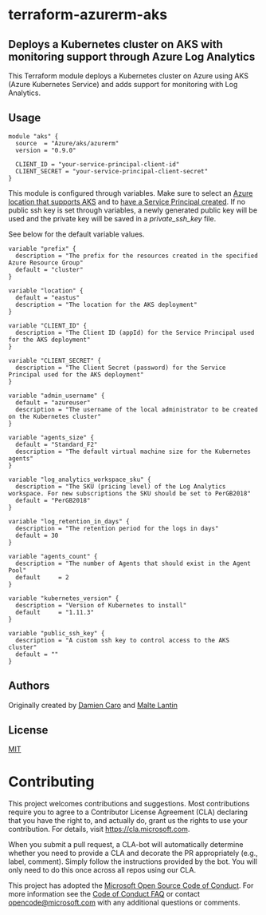 # terraform-azurerm-aks
## Deploys a Kubernetes cluster on AKS with monitoring support through Azure Log Analytics

This Terraform module deploys a Kubernetes cluster on Azure using AKS (Azure Kubernetes Service) and adds support for monitoring with Log Analytics.

## Usage

```hcl
module "aks" {
  source  = "Azure/aks/azurerm"
  version = "0.9.0"

  CLIENT_ID = "your-service-principal-client-id"
  CLIENT_SECRET = "your-service-principal-client-secret"
}
```

This module is configured through variables. Make sure to select an [Azure location that supports AKS](https://docs.microsoft.com/en-us/azure/aks/container-service-quotas) and to [have a Service Principal created](https://www.terraform.io/docs/providers/azurerm/authenticating_via_service_principal.html). If no public ssh key is set through variables, a newly generated public key will be used and the private key will be saved in a *private_ssh_key* file.

See below for the default variable values.

```hcl
variable "prefix" {
  description = "The prefix for the resources created in the specified Azure Resource Group"
  default = "cluster"
}

variable "location" {
  default = "eastus"
  description = "The location for the AKS deployment"
}

variable "CLIENT_ID" {
  description = "The Client ID (appId) for the Service Principal used for the AKS deployment"
}

variable "CLIENT_SECRET" {
  description = "The Client Secret (password) for the Service Principal used for the AKS deployment"
}

variable "admin_username" {
  default = "azureuser"
  description = "The username of the local administrator to be created on the Kubernetes cluster"
}

variable "agents_size" {
  default = "Standard_F2"
  description = "The default virtual machine size for the Kubernetes agents"
}

variable "log_analytics_workspace_sku" {
  description = "The SKU (pricing level) of the Log Analytics workspace. For new subscriptions the SKU should be set to PerGB2018"
  default = "PerGB2018"
}

variable "log_retention_in_days" {
  description = "The retention period for the logs in days"
  default = 30
}

variable "agents_count" {
  description = "The number of Agents that should exist in the Agent Pool"
  default     = 2
}

variable "kubernetes_version" {
  description = "Version of Kubernetes to install"
  default     = "1.11.3"
}

variable "public_ssh_key" {
  description = "A custom ssh key to control access to the AKS cluster"
  default = ""
}
```

## Authors

Originally created by [Damien Caro](http://github.com/dcaro) and [Malte Lantin](http://github.com/n01d)

## License

[MIT](LICENSE)

# Contributing

This project welcomes contributions and suggestions.  Most contributions require you to agree to a
Contributor License Agreement (CLA) declaring that you have the right to, and actually do, grant us
the rights to use your contribution. For details, visit https://cla.microsoft.com.

When you submit a pull request, a CLA-bot will automatically determine whether you need to provide
a CLA and decorate the PR appropriately (e.g., label, comment). Simply follow the instructions
provided by the bot. You will only need to do this once across all repos using our CLA.

This project has adopted the [Microsoft Open Source Code of Conduct](https://opensource.microsoft.com/codeofconduct/).
For more information see the [Code of Conduct FAQ](https://opensource.microsoft.com/codeofconduct/faq/) or
contact [opencode@microsoft.com](mailto:opencode@microsoft.com) with any additional questions or comments.
